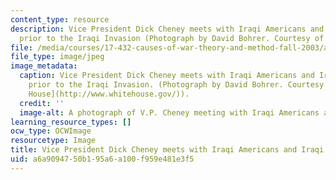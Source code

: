 ```yaml
---
content_type: resource
description: Vice President Dick Cheney meets with Iraqi Americans and Iraqi Expatriates
  prior to the Iraqi Invasion (Photograph by David Bohrer. Courtesy of the White House).
file: /media/courses/17-432-causes-of-war-theory-and-method-fall-2003/a6a9094750b195a6a100f959e481e3f5_17-432f03.jpg
file_type: image/jpeg
image_metadata:
  caption: Vice President Dick Cheney meets with Iraqi Americans and Iraqi Expatriates
    prior to the Iraqi Invasion. (Photograph by David Bohrer. Courtesy of the [White
    House](http://www.whitehouse.gov/)).
  credit: ''
  image-alt: A photograph of V.P. Cheney meeting with Iraqi Americans and Iraqi Expatriates.
learning_resource_types: []
ocw_type: OCWImage
resourcetype: Image
title: Vice President Dick Cheney meets with Iraqi Americans and Iraqi Expatriates
uid: a6a90947-50b1-95a6-a100-f959e481e3f5
---
```

